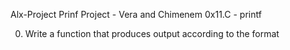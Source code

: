 Alx-Project
Prinf Project - Vera and Chimenem
0x11.C - printf 

0. Write a function that produces output according to the format


